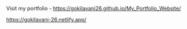 Visit my portfolio - https://gokilavani26.github.io/My_Portfolio_Website/



https://gokilavani-26.netlify.app/
